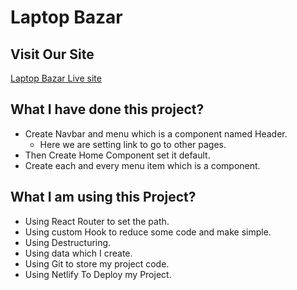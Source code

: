 # Laptop Bazar
## Visit Our Site

[Laptop Bazar Live site](http://localhost:3000)

## What I have done this project?
* Create Navbar and menu which is a component named Header.
    * Here we are setting link to go to other pages.
* Then Create Home Component set it default.
* Create each and every menu item which is a component.
## What I am using this Project?
* Using React Router to set the path.
* Using custom Hook to reduce some code and make simple.
* Using Destructuring.
* Using data which I create.
* Using Git to store my project code.
* Using Netlify To Deploy my Project.